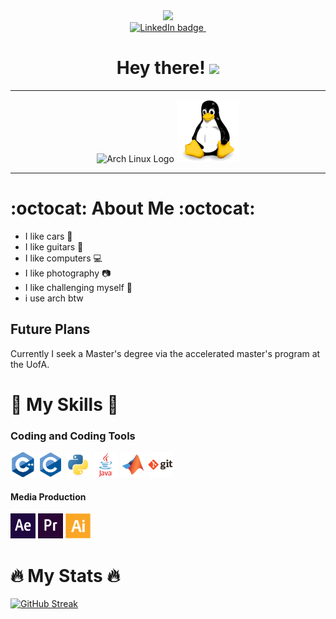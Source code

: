 <div id="header" align="center">
    <img src="https://cdn.myanimelist.net/s/common/uploaded_files/1449565442-799682393c093c4b5a5034dde32bb999.gif" width="200"/>
    <div id="social-media-badges" align="center">
        <a href="https://www.linkedin.com/in/aloretocornidez/">
            <img id="badge-linkedin" src="https://img.shields.io/badge/LinkedIn-aloretocornidez-0e76a8" alt="LinkedIn badge"/>
            <img id="badge-view-count" src="https://komarev.com/ghpvc/?username=aloretocornidez&style=flat-square&color=blue" alt=""/>
        </a>
    </div>
    <h1>
    Hey there! 
    <img src="https://media.giphy.com/media/hvRJCLFzcasrR4ia7z/giphy.gif" width="30px"/>
    </h1>
</div>

---

<div id="about-me" align="center">
    <img src="https://archlinux.org/static/logos/archlinux-logo-dark-1200dpi.b42bd35d5916.png" alt="Arch Linux Logo" height="100">
    <img src="https://github.com/devicons/devicon/blob/master/icons/linux/linux-original.svg" width="100" alt="Tux the Penguin"/>
    
</div>

---


# :octocat: About Me :octocat:

- I like cars :car:  
- I like guitars :guitar:  
- I like computers :computer:  
- I like photography :camera:  
- I like challenging myself :cookie:  
- i use arch btw   


<!-- 
## My Story  
My goal has, and always will be to achieve excellence in every action I take. If I am not immediately good at something, I will practice until I am. To this point, my determination has met no bound, and I never intend to let it do so.

I have overcome many hardships in my schooling career. I was about to drop out my first semester because I failed a class and was going to lose my scholarship. At that moment I recognized that every action I take will shape my habits for the rest of my life. So with that in mind, I decided to take a risk and continue with my schooling in electrical and computer engineering. <a href="https://linguaholic.com/linguablog/ponte-las-pilas-meaning/">'Me puse las pilas'</a> and now I am in my senior year and will be proudly finishing my coursework and graduating with a BS in May 2023.
-->
## Future Plans
Currently I seek a Master's degree via the accelerated master's program at the UofA.

# :boxing_glove: My Skills :boxing_glove:

### Coding and Coding Tools
<div>
    <!-- <img src="" title="" alt="" width="40" height="40"/> -->
    <img src="https://github.com/devicons/devicon/blob/master/icons/cplusplus/cplusplus-original.svg" title="C Plus Plus" alt="C Plus Pluss" width="40" height="40"/>
    <img src="https://github.com/devicons/devicon/blob/master/icons/c/c-original.svg" title="C" alt="C" width="40" height="40"/>
    <img src="https://github.com/devicons/devicon/blob/master/icons/python/python-original.svg" title="Python" alt="Python" width="40" height="40"/>
    <img src="https://github.com/devicons/devicon/blob/master/icons/java/java-original-wordmark.svg" title="Java" alt="Java" width="40" height="40"/>
    <img src="https://github.com/devicons/devicon/blob/master/icons/matlab/matlab-original.svg" title="MatLab" alt="MatLab" width="40" height="40"/>
    <img src="https://github.com/devicons/devicon/blob/master/icons/git/git-original-wordmark.svg" title="Git" **alt="Git" width="40" height="40"/>
</div>

#### Media Production
<div>
  <img src="https://github.com/devicons/devicon/blob/master/icons/aftereffects/aftereffects-plain.svg" title="After Effects" **alt="After Effects" width="40" height="40"/>
  <img src="https://github.com/devicons/devicon/blob/master/icons/premierepro/premierepro-plain.svg" title="Premiere Pro" alt="Premeiere Pro" width="40" height="40"/>
  <img src="https://github.com/devicons/devicon/blob/master/icons/illustrator/illustrator-plain.svg" title="Illustrator" alt="Illustrator" width="40" height="40"/>
</div>

# :fire: My Stats :fire:
[![GitHub Streak](https://github-readme-streak-stats.herokuapp.com?user=aloretocornidez&theme=dark&stroke=1793D1&ring=1793D1&currStreakLabel=1793D1&dates=929292&sideNums=1793D1&fire=5D00DD)](https://git.io/streak-stats)
<!--
[![Top Languages (according to commits)](https://github-readme-stats.vercel.app/api/top-langs/?username=aloretocornidez&layout=compact&theme=vision-friendly-dark)](https://github.com/anuraghazra/github-readme-stats)
-->
